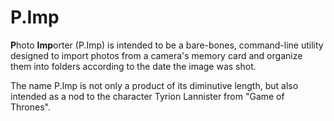 # P.Imp

**P**hoto **Imp**orter (P.Imp) is intended to be a bare-bones, command-line utility 
designed to import photos from a camera's memory card and organize them into 
folders according to the date the image was shot.

The name P.Imp is not only a product of its diminutive length, but also intended
as a nod to the character Tyrion Lannister from "Game of Thrones".

